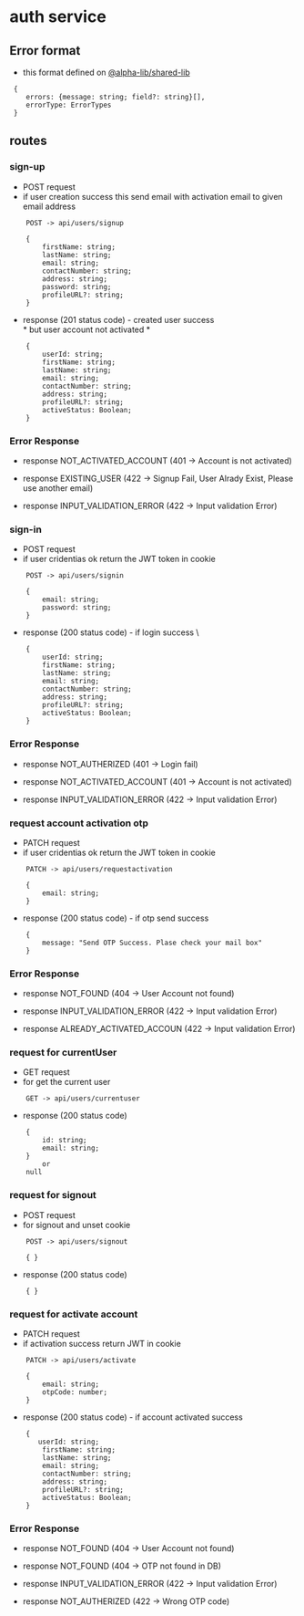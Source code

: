 # auth service

## Error format
- this format defined on [@alpha-lib/shared-lib](https://www.npmjs.com/package/@alpha-lib/shared-lib)

```
 {
    errors: {message: string; field?: string}[],
    errorType: ErrorTypes
 }
```

## routes

### sign-up
- POST request
- if user creation success this send email with activation email to given email address
```
    POST -> api/users/signup
```

```
    {
        firstName: string;
        lastName: string;
        email: string;
        contactNumber: string;
        address: string;
        password: string;
        profileURL?: string;
    }
```

- response (201 status code) - created user success \
\* but user account not activated \*
```
    {
        userId: string;
        firstName: string;
        lastName: string;
        email: string;
        contactNumber: string;
        address: string;
        profileURL?: string;
        activeStatus: Boolean;
    }
```

### Error Response

- response NOT_ACTIVATED_ACCOUNT (401 -> Account is not activated)

-  response EXISTING_USER (422 -> Signup Fail, User Alrady Exist, Please use another email) 

-  response INPUT_VALIDATION_ERROR (422 -> Input validation Error) 

### sign-in
- POST request
- if user cridentias ok return the JWT token in cookie
```
    POST -> api/users/signin
```

```
    {
        email: string;
        password: string;
    }
```
- response (200 status code) - if login success \
```
    {
        userId: string;
        firstName: string;
        lastName: string;
        email: string;
        contactNumber: string;
        address: string;
        profileURL?: string;
        activeStatus: Boolean;
    }
```

### Error Response

- response NOT_AUTHERIZED (401 -> Login fail)

- response NOT_ACTIVATED_ACCOUNT (401 -> Account is not activated)

-  response INPUT_VALIDATION_ERROR (422 -> Input validation Error) 


### request account activation otp

- PATCH request
- if user cridentias ok return the JWT token in cookie
```
    PATCH -> api/users/requestactivation
```

```
    {
        email: string;
    }
```
- response (200 status code) - if otp send success
```
    {
        message: "Send OTP Success. Plase check your mail box"
    }
```

### Error Response

- response NOT_FOUND (404 -> User Account not found)

- response INPUT_VALIDATION_ERROR (422 -> Input validation Error) 

- response ALREADY_ACTIVATED_ACCOUN (422 -> Input validation Error)

### request for currentUser

- GET request
- for get the current user
```
    GET -> api/users/currentuser
```

- response (200 status code) 
```
    { 
        id: string;
        email: string;
    } 
        or 
    null
```

### request for signout

- POST request
- for signout and unset cookie
```
    POST -> api/users/signout
```

```
    { }
```
- response (200 status code) 
```
    { }
```


### request for activate account
- PATCH request
- if activation success return JWT in cookie

```
    PATCH -> api/users/activate
```
```
    {
        email: string;
        otpCode: number;
    }
```
- response (200 status code) - if account activated success

```
    {
       userId: string;
        firstName: string;
        lastName: string;
        email: string;
        contactNumber: string;
        address: string;
        profileURL?: string;
        activeStatus: Boolean;
    }
```

### Error Response

- response NOT_FOUND (404 -> User Account not found)

- response NOT_FOUND (404 -> OTP not found in DB)

- response INPUT_VALIDATION_ERROR (422 -> Input validation Error) 

- response NOT_AUTHERIZED (422 -> Wrong OTP code)